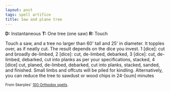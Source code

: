 ```yaml
---
layout: post
tags: spell artifice
title: Saw and plane tree
---
```

<b>D:</b> Instantaneous <b>T:</b> One tree (one saw) <b>R:</b> Touch

Touch a saw, and a tree no larger than 60' tall and 25' in diameter. It topples over, as if neatly cut. The result depends on the dice you invest. 1 [dice]: cut and broadly de-limbed, 2 [dice]: cut, de-limbed, debarked, 3 [dice]: cut, de-limbed, debarked, cut into planks as per your specifications, stacked, 4 [dice] cut, planed, de-limbed, debarked, cut into planks, stacked, sanded, and finished. Small limbs and offcuts will be piled for kindling. Alternatively, you can reduce the tree to sawdust or wood chips in 24-[sum] minutes

<small>From Skerples' [100 Orthodox spells](https://coinsandscrolls.blogspot.com/2017/03/osr-100-orthodox-spells.html).</small>

